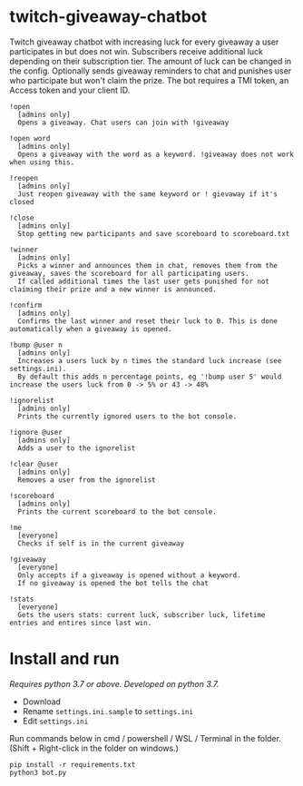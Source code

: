 # twitch-giveaway-chatbot
Twitch giveaway chatbot with increasing luck for every giveaway a user participates in but does not win.
Subscribers receive additional luck depending on their subscription tier. The amount of luck can be changed in the config.
Optionally sends giveaway reminders to chat and punishes user who participate but won't claim the prize.
The bot requires a TMI token, an Access token and your client ID.

```
!open 
  [admins only]
  Opens a giveaway. Chat users can join with !giveaway
 
!open word
  [admins only]
  Opens a giveaway with the word as a keyword. !giveaway does not work when using this.

!reopen 
  [admins only]
  Just reopen giveaway with the same keyword or ! gievaway if it's closed 

!close 
  [admins only]
  Stop getting new participants and save scoreboard to scoreboard.txt

!winner 
  [admins only]
  Picks a winner and announces them in chat, removes them from the giveaway, saves the scoreboard for all participating users.
  If called additional times the last user gets punished for not claiming their prize and a new winner is announced.

!confirm
  [admins only]
  Confirms the last winner and reset their luck to 0. This is done automatically when a giveaway is opened.

!bump @user n
  [admins only]
  Increases a users luck by n times the standard luck increase (see settings.ini).
  By default this adds n percentage points, eg '!bump user 5' would increase the users luck from 0 -> 5% or 43 -> 48%
  
!ignorelist
  [admins only]
  Prints the currently ignored users to the bot console.
  
!ignore @user
  [admins only]
  Adds a user to the ignorelist
  
!clear @user
  [admins only]
  Removes a user from the ignorelist
  
!scoreboard
  [admins only]
  Prints the current scoreboard to the bot console.

!me
  [everyone]
  Checks if self is in the current giveaway

!giveaway 
  [everyone]
  Only accepts if a giveaway is opened without a keyword.
  If no giveaway is opened the bot tells the chat

!stats
  [everyone]
  Gets the users stats: current luck, subscriber luck, lifetime entries and entires since last win.
```

# Install and run

*Requires python 3.7 or above. Developed on python 3.7.*
* Download
* Rename `settings.ini.sample` to `settings.ini`
* Edit `settings.ini`

Run commands below in cmd / powershell / WSL / Terminal in the folder. (Shift + Right-click in the folder on windows.)
```
pip install -r requirements.txt
python3 bot.py
```
